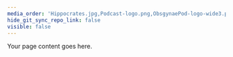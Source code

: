 ```yaml
---
media_order: 'Hippocrates.jpg,Podcast-logo.png,ObsgynaePod-logo-wide3.png'
hide_git_sync_repo_link: false
visible: false
---
```


Your page content goes here.